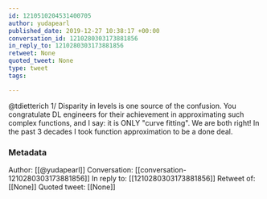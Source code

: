 ```yaml
---
id: 1210510204531400705
author: yudapearl
published_date: 2019-12-27 10:38:17 +00:00
conversation_id: 1210280303173881856
in_reply_to: 1210280303173881856
retweet: None
quoted_tweet: None
type: tweet
tags:

---
```


@tdietterich 1/ Disparity in levels is one source of the confusion. You congratulate DL engineers for their achievement in approximating such complex functions, and I say: it is ONLY "curve fitting". We are both right! In the past 3 decades I took function approximation to be a done deal.

### Metadata

Author: [[@yudapearl]]
Conversation: [[conversation-1210280303173881856]]
In reply to: [[1210280303173881856]]
Retweet of: [[None]]
Quoted tweet: [[None]]

